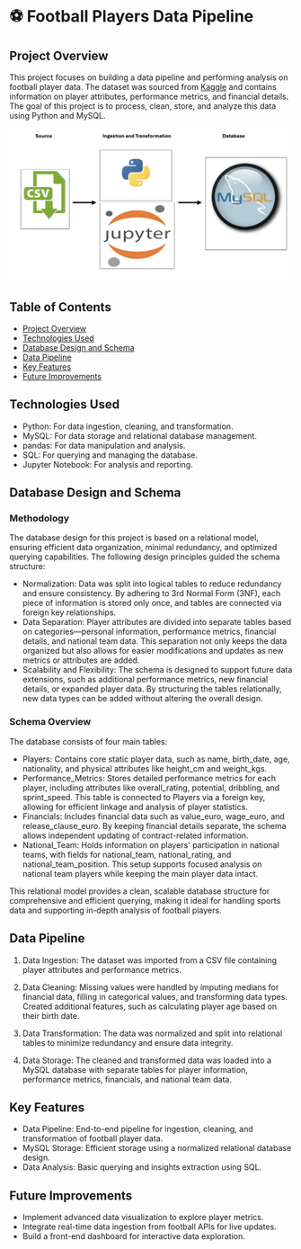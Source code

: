 # ⚽️ Football Players Data Pipeline

## Project Overview
This project focuses on building a data pipeline and performing analysis on football player data. The dataset was sourced from [Kaggle](https://www.kaggle.com/datasets/maso0dahmed/football-players-data) and contains information on player attributes, performance metrics, and financial details. The goal of this project is to process, clean, store, and analyze this data using Python and MySQL.

![Data Architechture](https://github.com/ykabir19/Data-Engineering/blob/main/Football_Data_Project/Data%20Architechture.png)
## Table of Contents
- [Project Overview](#project-overview)
- [Technologies Used](#technologies-used)
- [Database Design and Schema](#database-design-and-schema)
- [Data Pipeline](#data-pipeline)
- [Key Features](#key-features)
- [Future Improvements](#future-improvements)

## Technologies Used
- Python: For data ingestion, cleaning, and transformation.
- MySQL: For data storage and relational database management.
- pandas: For data manipulation and analysis.
- SQL: For querying and managing the database.
- Jupyter Notebook: For analysis and reporting.


## Database Design and Schema
### Methodology
The database design for this project is based on a relational model, ensuring efficient data organization, minimal redundancy, and optimized querying capabilities. The following design principles guided the schema structure:
- Normalization: Data was split into logical tables to reduce redundancy and ensure consistency. By adhering to 3rd Normal Form (3NF), each piece of information is stored only once, and tables are connected via foreign key relationships.
- Data Separation: Player attributes are divided into separate tables based on categories—personal information, performance metrics, financial details, and national team data. This separation not only keeps the data organized but also allows for easier modifications and updates as new metrics or attributes are added.
- Scalability and Flexibility: The schema is designed to support future data extensions, such as additional performance metrics, new financial details, or expanded player data. By structuring the tables relationally, new data types can be added without altering the overall design.

### Schema Overview
The database consists of four main tables:
- Players: Contains core static player data, such as name, birth_date, age, nationality, and physical attributes like height_cm and weight_kgs.
- Performance_Metrics: Stores detailed performance metrics for each player, including attributes like overall_rating, potential, dribbling, and sprint_speed. This table is connected to Players via a foreign key, allowing for efficient linkage and analysis of player statistics.
- Financials: Includes financial data such as value_euro, wage_euro, and release_clause_euro. By keeping financial details separate, the schema allows independent updating of contract-related information.
- National_Team: Holds information on players' participation in national teams, with fields for national_team, national_rating, and national_team_position. This setup supports focused analysis on national team players while keeping the main player data intact.

This relational model provides a clean, scalable database structure for comprehensive and efficient querying, making it ideal for handling sports data and supporting in-depth analysis of football players.

## Data Pipeline
1. Data Ingestion:
The dataset was imported from a CSV file containing player attributes and performance metrics.

2. Data Cleaning:
Missing values were handled by imputing medians for financial data, filling in categorical values, and transforming data types.
Created additional features, such as calculating player age based on their birth date.

3. Data Transformation:
The data was normalized and split into relational tables to minimize redundancy and ensure data integrity.

4. Data Storage:
The cleaned and transformed data was loaded into a MySQL database with separate tables for player information, performance metrics, financials, and national team data.

## Key Features 
- Data Pipeline: End-to-end pipeline for ingestion, cleaning, and transformation of football player data.
- MySQL Storage: Efficient storage using a normalized relational database design.
- Data Analysis: Basic querying and insights extraction using SQL.

## Future Improvements
- Implement advanced data visualization to explore player metrics.
- Integrate real-time data ingestion from football APIs for live updates.
- Build a front-end dashboard for interactive data exploration.

